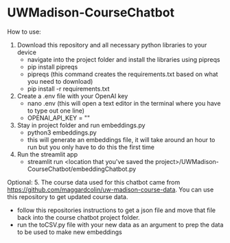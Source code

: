 # UWMadison-CourseChatbot

How to use:
1. Download this repository and all necessary python libraries to your device
   - navigate into the project folder and install the libraries using pipreqs
   - pip install pipreqs
   - pipreqs (this command creates the requirements.txt based on what you need to download)
   - pip install -r requirements.txt
2. Create a .env file with your OpenAI key
   - nano .env (this will open a text editor in the terminal where you have to type out one line)
   - OPENAI_API_KEY = "<your key>"
3. Stay in project folder and run embeddings.py
   - python3 embeddings.py
   - this will generate an embeddings file, it will take around an hour to run but you only have to do this the first time
4. Run the streamlit app
   - streamlit run <location that you've saved the project>/UWMadison-CourseChatbot/embeddingChatbot.py

Optional:
5. The course data used for this chatbot came from https://github.com/maggardcolin/uw-madison-course-data. You can use this repository to get updated course data.
   - follow this repositories instructions to get a json file and move that file back into the course chatbot project folder.
   - run the toCSV.py file with your new data as an argument to prep the data to be used to make new embeddings
